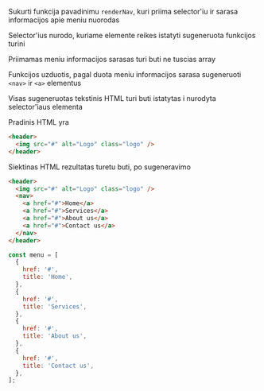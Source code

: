Sukurti funkcija pavadinimu `renderNav`, kuri priima selector'iu ir sarasa informacijos apie meniu nuorodas

Selector'ius nurodo, kuriame elemente reikes istatyti sugeneruota funkcijos turini

Priimamas meniu informacijos sarasas turi buti ne tuscias array

Funkcijos uzduotis, pagal duota meniu informacijos sarasa sugeneruoti `<nav>` ir `<a>` elementus

Visas sugeneruotas tekstinis HTML turi buti istatytas i nurodyta selector'iaus elementa

Pradinis HTML yra

```html
<header>
  <img src="#" alt="Logo" class="logo" />
</header>
```

Siektinas HTML rezultatas turetu buti, po sugeneravimo

```html
<header>
  <img src="#" alt="Logo" class="logo" />
  <nav>
    <a href="#">Home</a>
    <a href="#">Services</a>
    <a href="#">About us</a>
    <a href="#">Contact us</a>
  </nav>
</header>
```

```js
const menu = [
  {
    href: '#',
    title: 'Home',
  },
  {
    href: '#',
    title: 'Services',
  },
  {
    href: '#',
    title: 'About us',
  },
  {
    href: '#',
    title: 'Contact us',
  },
];
```
